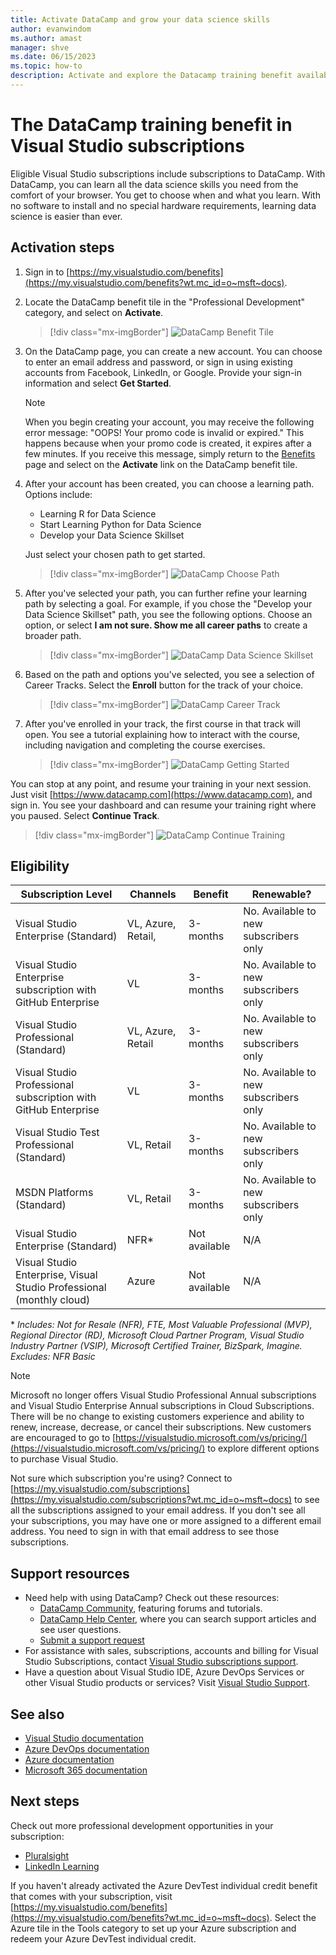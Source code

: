 ```yaml
---
title: Activate DataCamp and grow your data science skills
author: evanwindom
ms.author: amast
manager: shve
ms.date: 06/15/2023
ms.topic: how-to
description: Activate and explore the Datacamp training benefit available in eligible Visual Studio subscriptions, and find answers to frequently asked questions.
---
```


# The DataCamp training benefit in Visual Studio subscriptions

Eligible Visual Studio subscriptions include subscriptions to DataCamp.  With DataCamp, you can learn all the data science skills you need from the comfort of your browser. You get to choose when and what you learn. With no software to install and no special hardware requirements, learning data science is easier than ever.

## Activation steps

1. Sign in to [https://my.visualstudio.com/benefits](https://my.visualstudio.com/benefits?wt.mc_id=o~msft~docs).

2. Locate the DataCamp benefit tile in the "Professional Development" category, and select on **Activate**.
   > [!div class="mx-imgBorder"]
   > ![DataCamp Benefit Tile](_img/vs-datacamp/vs-datacamp-tile-2.png "Screenshot of the Data Camp tile.  The Activate button is highlighted.")

3. On the DataCamp page, you can create a new account.  You can choose to enter an email address and password, or sign in using existing accounts from Facebook, LinkedIn, or Google.  Provide your sign-in information and select **Get Started**.

   > [!NOTE]
   > When you begin creating your account, you may receive the following error message: "OOPS!  Your promo code is invalid or expired."  This happens because when your promo code is created, it expires after a few minutes.  If you receive this message, simply return to the [Benefits](https://my.visualstudio.com/benefits) page and select on the **Activate** link on the DataCamp benefit tile.

4. After your account has been created, you can choose a learning path.  Options include:
    + Learning R for Data Science
    + Start Learning Python for Data Science
    + Develop your Data Science Skillset

   Just select your chosen path to get started.
   > [!div class="mx-imgBorder"]
   > ![DataCamp Choose Path](_img/vs-datacamp/vs-datacamp-choose-path.png "Screenshot of Welcome to Data Camp screen showing available learning paths.")

5. After you've selected your path, you can further refine your learning path by selecting a goal.  For example, if you chose the "Develop your Data Science Skillset" path, you see the following options. Choose an option, or select **I am not sure.  Show me all career paths** to create a broader path.
   > [!div class="mx-imgBorder"]
   > ![DataCamp Data Science Skillset](_img/vs-datacamp/vs-datacamp-datascience.png "Screenshot of Develop your Data Science Skill set dialog. I am not sure.  Show me all career paths option is selected.")

6. Based on the path and options you've selected, you see a selection of Career Tracks.  Select the **Enroll** button for the track of your choice.
   > [!div class="mx-imgBorder"]
   > ![DataCamp Career Track](_img/vs-datacamp/vs-datacamp-all-tracks.png "Screenshot of Career Tracks dialog showing recommended tracks based on selected learning path.")

7. After you've enrolled in your track, the first course in that track will open.  You see a tutorial explaining how to interact with the course, including navigation and completing the course exercises.

   > [!div class="mx-imgBorder"]
   > ![DataCamp Getting Started](_img/vs-datacamp/vs-datacamp-getting-started.png "Screenshot of How it works course introduction.  A dismissable bubble with directions to get started is displayed.")

You can stop at any point, and resume your training in your next session.  Just visit [https://www.datacamp.com](https://www.datacamp.com), and sign in.  You see your dashboard and can resume your training right where you paused. Select **Continue Track**.

> [!div class="mx-imgBorder"]
> ![DataCamp Continue Training](_img/vs-datacamp/vs-datacamp-continue-training.png "Screenshot of the dashboard showing latest activity and any tracks in progress.")

## Eligibility

| Subscription Level | Channels | Benefit | Renewable? |
|--------------------|----------|---------|------------|
| Visual Studio Enterprise (Standard)   | VL, Azure, Retail, | 3-months |  No.  Available to new subscribers only |
| Visual Studio Enterprise subscription with GitHub Enterprise   | VL | 3-months |  No.  Available to new subscribers only |
| Visual Studio Professional (Standard) | VL, Azure, Retail  | 3-months |  No.  Available to new subscribers only |
| Visual Studio Professional subscription with GitHub Enterprise| VL | 3-months |  No.  Available to new subscribers only |
| Visual Studio Test Professional (Standard) | VL, Retail | 3-months |  No.  Available to new subscribers only |
| MSDN Platforms (Standard) | VL, Retail | 3-months |  No.  Available to new subscribers only |
| Visual Studio Enterprise (Standard)  | NFR\* |Not available  | N/A |
| Visual Studio Enterprise, Visual Studio Professional (monthly cloud) | Azure | Not available | N/A |

\*  *Includes:  Not for Resale (NFR), FTE, Most Valuable Professional (MVP), Regional Director (RD), Microsoft Cloud Partner Program, Visual Studio Industry Partner (VSIP), Microsoft Certified Trainer, BizSpark, Imagine.  Excludes:  NFR Basic*

> [!NOTE]
> Microsoft no longer offers Visual Studio Professional Annual subscriptions and Visual Studio Enterprise Annual subscriptions in Cloud Subscriptions. There will be no change to existing customers experience and ability to renew, increase, decrease, or cancel their subscriptions. New customers are encouraged to go to [https://visualstudio.microsoft.com/vs/pricing/](https://visualstudio.microsoft.com/vs/pricing/) to explore different options to purchase Visual Studio.

Not sure which subscription you're using?  Connect to [https://my.visualstudio.com/subscriptions](https://my.visualstudio.com/subscriptions?wt.mc_id=o~msft~docs) to see all the subscriptions assigned to your email address. If you don't see all your subscriptions, you may have one or more assigned to a different email address.  You need to sign in with that email address to see those subscriptions.

## Support resources

+ Need help with using DataCamp?  Check out these resources:
  + [DataCamp Community](https://www.datacamp.com/community/tutorials), featuring forums and tutorials.
  + [DataCamp Help Center](https://support.datacamp.com/hc), where you can search support articles and see user questions.
  + [Submit a support request](https://support.datacamp.com/hc/requests/new)
+ For assistance with sales, subscriptions, accounts and billing for Visual Studio Subscriptions, contact [Visual Studio subscriptions support](https://my.visualstudio.com/gethelp).
+ Have a question about Visual Studio IDE, Azure DevOps Services or other Visual Studio products or services?  Visit [Visual Studio Support](https://visualstudio.microsoft.com/support/).

## See also

+ [Visual Studio documentation](/visualstudio/)
+ [Azure DevOps documentation](/azure/devops/)
+ [Azure documentation](/azure/)
+ [Microsoft 365 documentation](/microsoft-365/)

## Next steps

Check out more professional development opportunities in your subscription:
+ [Pluralsight](vs-pluralsight.md)
+ [LinkedIn Learning](vs-linkedin-learning.md)

If you haven't already activated the Azure DevTest individual credit benefit that comes with your subscription, visit [https://my.visualstudio.com/benefits](https://my.visualstudio.com/benefits?wt.mc_id=o~msft~docs).  Select the Azure tile in the Tools category to set up your Azure subscription and redeem your Azure DevTest individual credit.